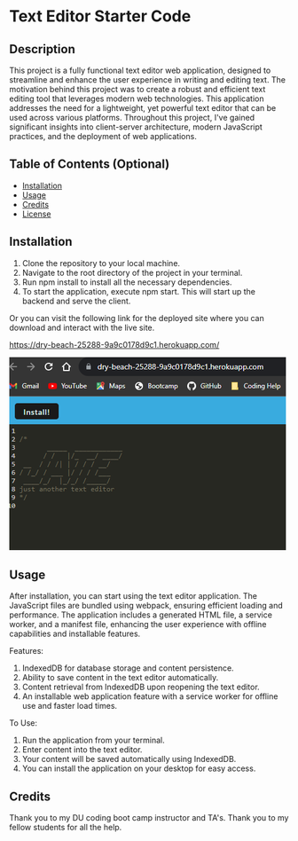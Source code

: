 # Text Editor Starter Code

## Description
This project is a fully functional text editor web application, designed to streamline and enhance the user experience in writing and editing text. The motivation behind this project was to create a robust and efficient text editing tool that leverages modern web technologies. This application addresses the need for a lightweight, yet powerful text editor that can be used across various platforms. Throughout this project, I've gained significant insights into client-server architecture, modern JavaScript practices, and the deployment of web applications.

## Table of Contents (Optional)

- [Installation](#installation)
- [Usage](#usage)
- [Credits](#credits)
- [License](#license)

## Installation 

1. Clone the repository to your local machine.
2. Navigate to the root directory of the project in your terminal.
3. Run npm install to install all the necessary dependencies.
4. To start the application, execute npm start. This will start up the backend and serve the client.

Or you can visit the following link for the deployed site where you can download and interact with the live site. 

https://dry-beach-25288-9a9c0178d9c1.herokuapp.com/

![Text Editor](/client/src/images/Screenshot%202023-11-14%20140215.png)

## Usage 

After installation, you can start using the text editor application. The JavaScript files are bundled using webpack, ensuring efficient loading and performance. The application includes a generated HTML file, a service worker, and a manifest file, enhancing the user experience with offline capabilities and installable features.

Features:
1. IndexedDB for database storage and content persistence.
2. Ability to save content in the text editor automatically.
3. Content retrieval from IndexedDB upon reopening the text editor.
4. An installable web application feature with a service worker for offline use and faster load times.

To Use:
1. Run the application from your terminal.
2. Enter content into the text editor.
3. Your content will be saved automatically using IndexedDB.
4. You can install the application on your desktop for easy access.

## Credits
Thank you to my DU coding boot camp instructor and TA's. Thank you to my fellow students for all the help. 